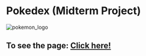 # Pokedex (Midterm Project)
![pokemon_logo](https://user-images.githubusercontent.com/118768738/222231737-c4047488-7f1d-4a14-b5d7-496e62cffbb3.png)
## To see the page: [Click here!](index.html)
